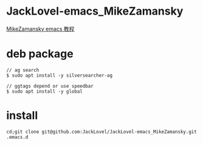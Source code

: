 ﻿# JackLovel-emacs_MikeZamansky

[MikeZamansky emacs 教程](https://cestlaz.github.io/stories/emacs/)

# deb package
```
// ag search 
$ sudo apt install -y silversearcher-ag

// ggtags depend or use speedbar  
$ sudo apt install -y global
```

# install 
```
cd;git clone git@github.com:JackLovel/JackLovel-emacs_MikeZamansky.git .emacs.d
```
